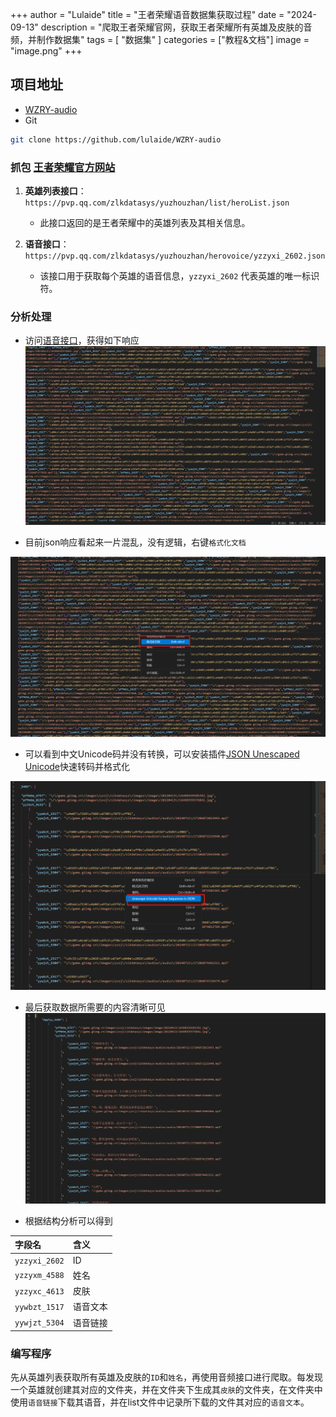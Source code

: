 +++
author = "Lulaide"
title = "王者荣耀语音数据集获取过程"
date = "2024-09-13"
description = "爬取王者荣耀官网，获取王者荣耀所有英雄及皮肤的音频，并制作数据集"
tags = [
    "数据集"
]
categories = ["教程&文档"]
image = "image.png"
+++

## 项目地址

- [WZRY-audio](https://github.com/lulaide/WZRY-audio)
- Git
```bash
git clone https://github.com/lulaide/WZRY-audio
```

### 抓包 [王者荣耀官方网站](pvp.qq.com) 

1. **英雄列表接口**：`https://pvp.qq.com/zlkdatasys/yuzhouzhan/list/heroList.json`
   - 此接口返回的是王者荣耀中的英雄列表及其相关信息。
   
2. **语音接口**：`https://pvp.qq.com/zlkdatasys/yuzhouzhan/herovoice/yzzyxi_2602.json`
   - 该接口用于获取每个英雄的语音信息，`yzzyxi_2602` 代表英雄的唯一标识符。

### 分析处理
- 访问[语音接口](https://pvp.qq.com/zlkdatasys/yuzhouzhan/herovoice/{hero_id}.json)，获得如下响应
![语音接口响应](1.png)

- 目前json响应看起来一片混乱，没有逻辑，右键`格式化文档`

![格式化文档](2.png)

- 可以看到中文Unicode码并没有转换，可以安装插件[JSON Unescaped Unicode](https://marketplace.visualstudio.com/items?itemName=sunaoka.json-unescaped-unicode)快速转码并格式化

![Unicode1](3.png)

- 最后获取数据所需要的内容清晰可见
![Unicode2](4.png)

- 根据结构分析可以得到

|**字段名**|**含义**|
|:---------|:-------|
|`yzzyxi_2602`|ID|
|`yzzyxm_4588`|姓名|
|`yzzyxc_4613`|皮肤|
|`yywbzt_1517`|语音文本|
|`yywjzt_5304`|语音链接|


### 编写程序

先从英雄列表获取所有英雄及皮肤的`ID`和`姓名`，再使用音频接口进行爬取。每发现一个英雄就创建其对应的文件夹，并在文件夹下生成其`皮肤`的文件夹，在文件夹中使用`语音链接`下载其语音，并在list文件中记录所下载的文件其对应的`语音文本`。


